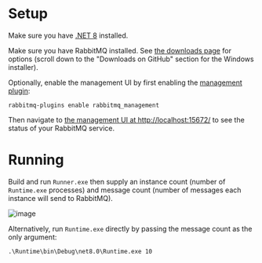 # Setup

Make sure you have [.NET 8](https://dotnet.microsoft.com/en-us/download/dotnet/8.0) installed.

Make sure you have RabbitMQ installed. See [the downloads page](https://www.rabbitmq.com/download.html) for options (scroll down to the "Downloads on GitHub" section for the Windows installer).

Optionally, enable the management UI by first enabling the [management plugin](https://www.rabbitmq.com/management.html):

```console
rabbitmq-plugins enable rabbitmq_management
```

Then navigate to [the management UI at http://localhost:15672/](http://localhost:15672/) to see the status of your RabbitMQ service.

# Running

Build and run `Runner.exe` then supply an instance count (number of `Runtime.exe` processes) and message count (number of messages each instance will send to RabbitMQ).

![image](https://github.com/methvind/RmqTesting/assets/18388333/b5c7fc88-f4f3-4b32-97ef-e0ad6d242fd6)

Alternatively, run `Runtime.exe` directly by passing the message count as the only argument:

```console
.\Runtime\bin\Debug\net8.0\Runtime.exe 10
```
